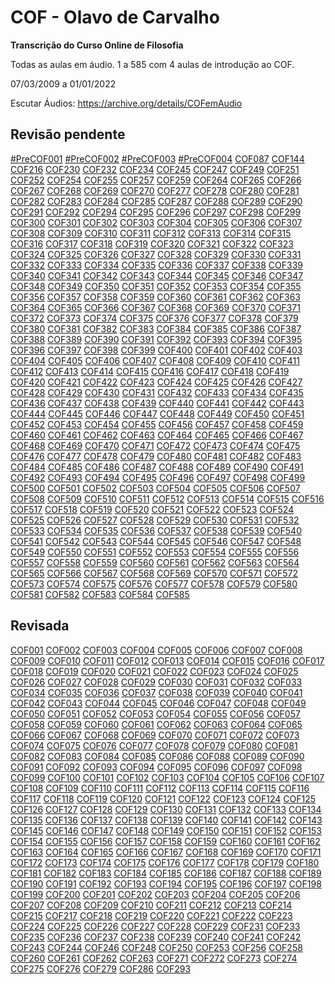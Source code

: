 # COF - Olavo de Carvalho

**Transcrição do Curso Online de Filosofia**

Todas as aulas em áudio. 1 a 585 com 4 aulas de introdução ao COF.

07/03/2009 a 01/01/2022

Escutar Áudios: https://archive.org/details/COFemAudio


## Revisão pendente

[#PreCOF001](revisao_pendente\/%23PreCOF001.md) [#PreCOF002](revisao_pendente\/%23PreCOF002.md) [#PreCOF003](revisao_pendente\/%23PreCOF003.md) [#PreCOF004](revisao_pendente\/%23PreCOF004.md) [COF087](revisao_pendente\/COF087.md) [COF144](revisao_pendente\/COF144.md) [COF216](revisao_pendente\/COF216.md) [COF230](revisao_pendente\/COF230.md) [COF232](revisao_pendente\/COF232.md) [COF234](revisao_pendente\/COF234.md) [COF245](revisao_pendente\/COF245.md) [COF247](revisao_pendente\/COF247.md) [COF249](revisao_pendente\/COF249.md) [COF251](revisao_pendente\/COF251.md) [COF252](revisao_pendente\/COF252.md) [COF254](revisao_pendente\/COF254.md) [COF255](revisao_pendente\/COF255.md) [COF257](revisao_pendente\/COF257.md) [COF259](revisao_pendente\/COF259.md) [COF264](revisao_pendente\/COF264.md) [COF265](revisao_pendente\/COF265.md) [COF266](revisao_pendente\/COF266.md) [COF267](revisao_pendente\/COF267.md) [COF268](revisao_pendente\/COF268.md) [COF269](revisao_pendente\/COF269.md) [COF270](revisao_pendente\/COF270.md) [COF277](revisao_pendente\/COF277.md) [COF278](revisao_pendente\/COF278.md) [COF280](revisao_pendente\/COF280.md) [COF281](revisao_pendente\/COF281.md) [COF282](revisao_pendente\/COF282.md) [COF283](revisao_pendente\/COF283.md) [COF284](revisao_pendente\/COF284.md) [COF285](revisao_pendente\/COF285.md) [COF287](revisao_pendente\/COF287.md) [COF288](revisao_pendente\/COF288.md) [COF289](revisao_pendente\/COF289.md) [COF290](revisao_pendente\/COF290.md) [COF291](revisao_pendente\/COF291.md) [COF292](revisao_pendente\/COF292.md) [COF294](revisao_pendente\/COF294.md) [COF295](revisao_pendente\/COF295.md) [COF296](revisao_pendente\/COF296.md) [COF297](revisao_pendente\/COF297.md) [COF298](revisao_pendente\/COF298.md) [COF299](revisao_pendente\/COF299.md) [COF300](revisao_pendente\/COF300.md) [COF301](revisao_pendente\/COF301.md) [COF302](revisao_pendente\/COF302.md) [COF303](revisao_pendente\/COF303.md) [COF304](revisao_pendente\/COF304.md) [COF305](revisao_pendente\/COF305.md) [COF306](revisao_pendente\/COF306.md) [COF307](revisao_pendente\/COF307.md) [COF308](revisao_pendente\/COF308.md) [COF309](revisao_pendente\/COF309.md) [COF310](revisao_pendente\/COF310.md) [COF311](revisao_pendente\/COF311.md) [COF312](revisao_pendente\/COF312.md) [COF313](revisao_pendente\/COF313.md) [COF314](revisao_pendente\/COF314.md) [COF315](revisao_pendente\/COF315.md) [COF316](revisao_pendente\/COF316.md) [COF317](revisao_pendente\/COF317.md) [COF318](revisao_pendente\/COF318.md) [COF319](revisao_pendente\/COF319.md) [COF320](revisao_pendente\/COF320.md) [COF321](revisao_pendente\/COF321.md) [COF322](revisao_pendente\/COF322.md) [COF323](revisao_pendente\/COF323.md) [COF324](revisao_pendente\/COF324.md) [COF325](revisao_pendente\/COF325.md) [COF326](revisao_pendente\/COF326.md) [COF327](revisao_pendente\/COF327.md) [COF328](revisao_pendente\/COF328.md) [COF329](revisao_pendente\/COF329.md) [COF330](revisao_pendente\/COF330.md) [COF331](revisao_pendente\/COF331.md) [COF332](revisao_pendente\/COF332.md) [COF333](revisao_pendente\/COF333.md) [COF334](revisao_pendente\/COF334.md) [COF335](revisao_pendente\/COF335.md) [COF336](revisao_pendente\/COF336.md) [COF337](revisao_pendente\/COF337.md) [COF338](revisao_pendente\/COF338.md) [COF339](revisao_pendente\/COF339.md) [COF340](revisao_pendente\/COF340.md) [COF341](revisao_pendente\/COF341.md) [COF342](revisao_pendente\/COF342.md) [COF343](revisao_pendente\/COF343.md) [COF344](revisao_pendente\/COF344.md) [COF345](revisao_pendente\/COF345.md) [COF346](revisao_pendente\/COF346.md) [COF347](revisao_pendente\/COF347.md) [COF348](revisao_pendente\/COF348.md) [COF349](revisao_pendente\/COF349.md) [COF350](revisao_pendente\/COF350.md) [COF351](revisao_pendente\/COF351.md) [COF352](revisao_pendente\/COF352.md) [COF353](revisao_pendente\/COF353.md) [COF354](revisao_pendente\/COF354.md) [COF355](revisao_pendente\/COF355.md) [COF356](revisao_pendente\/COF356.md) [COF357](revisao_pendente\/COF357.md) [COF358](revisao_pendente\/COF358.md) [COF359](revisao_pendente\/COF359.md) [COF360](revisao_pendente\/COF360.md) [COF361](revisao_pendente\/COF361.md) [COF362](revisao_pendente\/COF362.md) [COF363](revisao_pendente\/COF363.md) [COF364](revisao_pendente\/COF364.md) [COF365](revisao_pendente\/COF365.md) [COF366](revisao_pendente\/COF366.md) [COF367](revisao_pendente\/COF367.md) [COF368](revisao_pendente\/COF368.md) [COF369](revisao_pendente\/COF369.md) [COF370](revisao_pendente\/COF370.md) [COF371](revisao_pendente\/COF371.md) [COF372](revisao_pendente\/COF372.md) [COF373](revisao_pendente\/COF373.md) [COF374](revisao_pendente\/COF374.md) [COF375](revisao_pendente\/COF375.md) [COF376](revisao_pendente\/COF376.md) [COF377](revisao_pendente\/COF377.md) [COF378](revisao_pendente\/COF378.md) [COF379](revisao_pendente\/COF379.md) [COF380](revisao_pendente\/COF380.md) [COF381](revisao_pendente\/COF381.md) [COF382](revisao_pendente\/COF382.md) [COF383](revisao_pendente\/COF383.md) [COF384](revisao_pendente\/COF384.md) [COF385](revisao_pendente\/COF385.md) [COF386](revisao_pendente\/COF386.md) [COF387](revisao_pendente\/COF387.md) [COF388](revisao_pendente\/COF388.md) [COF389](revisao_pendente\/COF389.md) [COF390](revisao_pendente\/COF390.md) [COF391](revisao_pendente\/COF391.md) [COF392](revisao_pendente\/COF392.md) [COF393](revisao_pendente\/COF393.md) [COF394](revisao_pendente\/COF394.md) [COF395](revisao_pendente\/COF395.md) [COF396](revisao_pendente\/COF396.md) [COF397](revisao_pendente\/COF397.md) [COF398](revisao_pendente\/COF398.md) [COF399](revisao_pendente\/COF399.md) [COF400](revisao_pendente\/COF400.md) [COF401](revisao_pendente\/COF401.md) [COF402](revisao_pendente\/COF402.md) [COF403](revisao_pendente\/COF403.md) [COF404](revisao_pendente\/COF404.md) [COF405](revisao_pendente\/COF405.md) [COF406](revisao_pendente\/COF406.md) [COF407](revisao_pendente\/COF407.md) [COF408](revisao_pendente\/COF408.md) [COF409](revisao_pendente\/COF409.md) [COF410](revisao_pendente\/COF410.md) [COF411](revisao_pendente\/COF411.md) [COF412](revisao_pendente\/COF412.md) [COF413](revisao_pendente\/COF413.md) [COF414](revisao_pendente\/COF414.md) [COF415](revisao_pendente\/COF415.md) [COF416](revisao_pendente\/COF416.md) [COF417](revisao_pendente\/COF417.md) [COF418](revisao_pendente\/COF418.md) [COF419](revisao_pendente\/COF419.md) [COF420](revisao_pendente\/COF420.md) [COF421](revisao_pendente\/COF421.md) [COF422](revisao_pendente\/COF422.md) [COF423](revisao_pendente\/COF423.md) [COF424](revisao_pendente\/COF424.md) [COF425](revisao_pendente\/COF425.md) [COF426](revisao_pendente\/COF426.md) [COF427](revisao_pendente\/COF427.md) [COF428](revisao_pendente\/COF428.md) [COF429](revisao_pendente\/COF429.md) [COF430](revisao_pendente\/COF430.md) [COF431](revisao_pendente\/COF431.md) [COF432](revisao_pendente\/COF432.md) [COF433](revisao_pendente\/COF433.md) [COF434](revisao_pendente\/COF434.md) [COF435](revisao_pendente\/COF435.md) [COF436](revisao_pendente\/COF436.md) [COF437](revisao_pendente\/COF437.md) [COF438](revisao_pendente\/COF438.md) [COF439](revisao_pendente\/COF439.md) [COF440](revisao_pendente\/COF440.md) [COF441](revisao_pendente\/COF441.md) [COF442](revisao_pendente\/COF442.md) [COF443](revisao_pendente\/COF443.md) [COF444](revisao_pendente\/COF444.md) [COF445](revisao_pendente\/COF445.md) [COF446](revisao_pendente\/COF446.md) [COF447](revisao_pendente\/COF447.md) [COF448](revisao_pendente\/COF448.md) [COF449](revisao_pendente\/COF449.md) [COF450](revisao_pendente\/COF450.md) [COF451](revisao_pendente\/COF451.md) [COF452](revisao_pendente\/COF452.md) [COF453](revisao_pendente\/COF453.md) [COF454](revisao_pendente\/COF454.md) [COF455](revisao_pendente\/COF455.md) [COF456](revisao_pendente\/COF456.md) [COF457](revisao_pendente\/COF457.md) [COF458](revisao_pendente\/COF458.md) [COF459](revisao_pendente\/COF459.md) [COF460](revisao_pendente\/COF460.md) [COF461](revisao_pendente\/COF461.md) [COF462](revisao_pendente\/COF462.md) [COF463](revisao_pendente\/COF463.md) [COF464](revisao_pendente\/COF464.md) [COF465](revisao_pendente\/COF465.md) [COF466](revisao_pendente\/COF466.md) [COF467](revisao_pendente\/COF467.md) [COF468](revisao_pendente\/COF468.md) [COF469](revisao_pendente\/COF469.md) [COF470](revisao_pendente\/COF470.md) [COF471](revisao_pendente\/COF471.md) [COF472](revisao_pendente\/COF472.md) [COF473](revisao_pendente\/COF473.md) [COF474](revisao_pendente\/COF474.md) [COF475](revisao_pendente\/COF475.md) [COF476](revisao_pendente\/COF476.md) [COF477](revisao_pendente\/COF477.md) [COF478](revisao_pendente\/COF478.md) [COF479](revisao_pendente\/COF479.md) [COF480](revisao_pendente\/COF480.md) [COF481](revisao_pendente\/COF481.md) [COF482](revisao_pendente\/COF482.md) [COF483](revisao_pendente\/COF483.md) [COF484](revisao_pendente\/COF484.md) [COF485](revisao_pendente\/COF485.md) [COF486](revisao_pendente\/COF486.md) [COF487](revisao_pendente\/COF487.md) [COF488](revisao_pendente\/COF488.md) [COF489](revisao_pendente\/COF489.md) [COF490](revisao_pendente\/COF490.md) [COF491](revisao_pendente\/COF491.md) [COF492](revisao_pendente\/COF492.md) [COF493](revisao_pendente\/COF493.md) [COF494](revisao_pendente\/COF494.md) [COF495](revisao_pendente\/COF495.md) [COF496](revisao_pendente\/COF496.md) [COF497](revisao_pendente\/COF497.md) [COF498](revisao_pendente\/COF498.md) [COF499](revisao_pendente\/COF499.md) [COF500](revisao_pendente\/COF500.md) [COF501](revisao_pendente\/COF501.md) [COF502](revisao_pendente\/COF502.md) [COF503](revisao_pendente\/COF503.md) [COF504](revisao_pendente\/COF504.md) [COF505](revisao_pendente\/COF505.md) [COF506](revisao_pendente\/COF506.md) [COF507](revisao_pendente\/COF507.md) [COF508](revisao_pendente\/COF508.md) [COF509](revisao_pendente\/COF509.md) [COF510](revisao_pendente\/COF510.md) [COF511](revisao_pendente\/COF511.md) [COF512](revisao_pendente\/COF512.md) [COF513](revisao_pendente\/COF513.md) [COF514](revisao_pendente\/COF514.md) [COF515](revisao_pendente\/COF515.md) [COF516](revisao_pendente\/COF516.md) [COF517](revisao_pendente\/COF517.md) [COF518](revisao_pendente\/COF518.md) [COF519](revisao_pendente\/COF519.md) [COF520](revisao_pendente\/COF520.md) [COF521](revisao_pendente\/COF521.md) [COF522](revisao_pendente\/COF522.md) [COF523](revisao_pendente\/COF523.md) [COF524](revisao_pendente\/COF524.md) [COF525](revisao_pendente\/COF525.md) [COF526](revisao_pendente\/COF526.md) [COF527](revisao_pendente\/COF527.md) [COF528](revisao_pendente\/COF528.md) [COF529](revisao_pendente\/COF529.md) [COF530](revisao_pendente\/COF530.md) [COF531](revisao_pendente\/COF531.md) [COF532](revisao_pendente\/COF532.md) [COF533](revisao_pendente\/COF533.md) [COF534](revisao_pendente\/COF534.md) [COF535](revisao_pendente\/COF535.md) [COF536](revisao_pendente\/COF536.md) [COF537](revisao_pendente\/COF537.md) [COF538](revisao_pendente\/COF538.md) [COF539](revisao_pendente\/COF539.md) [COF540](revisao_pendente\/COF540.md) [COF541](revisao_pendente\/COF541.md) [COF542](revisao_pendente\/COF542.md) [COF543](revisao_pendente\/COF543.md) [COF544](revisao_pendente\/COF544.md) [COF545](revisao_pendente\/COF545.md) [COF546](revisao_pendente\/COF546.md) [COF547](revisao_pendente\/COF547.md) [COF548](revisao_pendente\/COF548.md) [COF549](revisao_pendente\/COF549.md) [COF550](revisao_pendente\/COF550.md) [COF551](revisao_pendente\/COF551.md) [COF552](revisao_pendente\/COF552.md) [COF553](revisao_pendente\/COF553.md) [COF554](revisao_pendente\/COF554.md) [COF555](revisao_pendente\/COF555.md) [COF556](revisao_pendente\/COF556.md) [COF557](revisao_pendente\/COF557.md) [COF558](revisao_pendente\/COF558.md) [COF559](revisao_pendente\/COF559.md) [COF560](revisao_pendente\/COF560.md) [COF561](revisao_pendente\/COF561.md) [COF562](revisao_pendente\/COF562.md) [COF563](revisao_pendente\/COF563.md) [COF564](revisao_pendente\/COF564.md) [COF565](revisao_pendente\/COF565.md) [COF566](revisao_pendente\/COF566.md) [COF567](revisao_pendente\/COF567.md) [COF568](revisao_pendente\/COF568.md) [COF569](revisao_pendente\/COF569.md) [COF570](revisao_pendente\/COF570.md) [COF571](revisao_pendente\/COF571.md) [COF572](revisao_pendente\/COF572.md) [COF573](revisao_pendente\/COF573.md) [COF574](revisao_pendente\/COF574.md) [COF575](revisao_pendente\/COF575.md) [COF576](revisao_pendente\/COF576.md) [COF577](revisao_pendente\/COF577.md) [COF578](revisao_pendente\/COF578.md) [COF579](revisao_pendente\/COF579.md) [COF580](revisao_pendente\/COF580.md) [COF581](revisao_pendente\/COF581.md) [COF582](revisao_pendente\/COF582.md) [COF583](revisao_pendente\/COF583.md) [COF584](revisao_pendente\/COF584.md) [COF585](revisao_pendente\/COF585.md)

## Revisada

[COF001](revisadas\/COF001.md) [COF002](revisadas\/COF002.md) [COF003](revisadas\/COF003.md) [COF004](revisadas\/COF004.md) [COF005](revisadas\/COF005.md) [COF006](revisadas\/COF006.md) [COF007](revisadas\/COF007.md) [COF008](revisadas\/COF008.md) [COF009](revisadas\/COF009.md) [COF010](revisadas\/COF010.md) [COF011](revisadas\/COF011.md) [COF012](revisadas\/COF012.md) [COF013](revisadas\/COF013.md) [COF014](revisadas\/COF014.md) [COF015](revisadas\/COF015.md) [COF016](revisadas\/COF016.md) [COF017](revisadas\/COF017.md) [COF018](revisadas\/COF018.md) [COF019](revisadas\/COF019.md) [COF020](revisadas\/COF020.md) [COF021](revisadas\/COF021.md) [COF022](revisadas\/COF022.md) [COF023](revisadas\/COF023.md) [COF024](revisadas\/COF024.md) [COF025](revisadas\/COF025.md) [COF026](revisadas\/COF026.md) [COF027](revisadas\/COF027.md) [COF028](revisadas\/COF028.md) [COF029](revisadas\/COF029.md) [COF030](revisadas\/COF030.md) [COF031](revisadas\/COF031.md) [COF032](revisadas\/COF032.md) [COF033](revisadas\/COF033.md) [COF034](revisadas\/COF034.md) [COF035](revisadas\/COF035.md) [COF036](revisadas\/COF036.md) [COF037](revisadas\/COF037.md) [COF038](revisadas\/COF038.md) [COF039](revisadas\/COF039.md) [COF040](revisadas\/COF040.md) [COF041](revisadas\/COF041.md) [COF042](revisadas\/COF042.md) [COF043](revisadas\/COF043.md) [COF044](revisadas\/COF044.md) [COF045](revisadas\/COF045.md) [COF046](revisadas\/COF046.md) [COF047](revisadas\/COF047.md) [COF048](revisadas\/COF048.md) [COF049](revisadas\/COF049.md) [COF050](revisadas\/COF050.md) [COF051](revisadas\/COF051.md) [COF052](revisadas\/COF052.md) [COF053](revisadas\/COF053.md) [COF054](revisadas\/COF054.md) [COF055](revisadas\/COF055.md) [COF056](revisadas\/COF056.md) [COF057](revisadas\/COF057.md) [COF058](revisadas\/COF058.md) [COF059](revisadas\/COF059.md) [COF060](revisadas\/COF060.md) [COF061](revisadas\/COF061.md) [COF062](revisadas\/COF062.md) [COF063](revisadas\/COF063.md) [COF064](revisadas\/COF064.md) [COF065](revisadas\/COF065.md) [COF066](revisadas\/COF066.md) [COF067](revisadas\/COF067.md) [COF068](revisadas\/COF068.md) [COF069](revisadas\/COF069.md) [COF070](revisadas\/COF070.md) [COF071](revisadas\/COF071.md) [COF072](revisadas\/COF072.md) [COF073](revisadas\/COF073.md) [COF074](revisadas\/COF074.md) [COF075](revisadas\/COF075.md) [COF076](revisadas\/COF076.md) [COF077](revisadas\/COF077.md) [COF078](revisadas\/COF078.md) [COF079](revisadas\/COF079.md) [COF080](revisadas\/COF080.md) [COF081](revisadas\/COF081.md) [COF082](revisadas\/COF082.md) [COF083](revisadas\/COF083.md) [COF084](revisadas\/COF084.md) [COF085](revisadas\/COF085.md) [COF086](revisadas\/COF086.md) [COF088](revisadas\/COF088.md) [COF089](revisadas\/COF089.md) [COF090](revisadas\/COF090.md) [COF091](revisadas\/COF091.md) [COF092](revisadas\/COF092.md) [COF093](revisadas\/COF093.md) [COF094](revisadas\/COF094.md) [COF095](revisadas\/COF095.md) [COF096](revisadas\/COF096.md) [COF097](revisadas\/COF097.md) [COF098](revisadas\/COF098.md) [COF099](revisadas\/COF099.md) [COF100](revisadas\/COF100.md) [COF101](revisadas\/COF101.md) [COF102](revisadas\/COF102.md) [COF103](revisadas\/COF103.md) [COF104](revisadas\/COF104.md) [COF105](revisadas\/COF105.md) [COF106](revisadas\/COF106.md) [COF107](revisadas\/COF107.md) [COF108](revisadas\/COF108.md) [COF109](revisadas\/COF109.md) [COF110](revisadas\/COF110.md) [COF111](revisadas\/COF111.md) [COF112](revisadas\/COF112.md) [COF113](revisadas\/COF113.md) [COF114](revisadas\/COF114.md) [COF115](revisadas\/COF115.md) [COF116](revisadas\/COF116.md) [COF117](revisadas\/COF117.md) [COF118](revisadas\/COF118.md) [COF119](revisadas\/COF119.md) [COF120](revisadas\/COF120.md) [COF121](revisadas\/COF121.md) [COF122](revisadas\/COF122.md) [COF123](revisadas\/COF123.md) [COF124](revisadas\/COF124.md) [COF125](revisadas\/COF125.md) [COF126](revisadas\/COF126.md) [COF127](revisadas\/COF127.md) [COF128](revisadas\/COF128.md) [COF129](revisadas\/COF129.md) [COF130](revisadas\/COF130.md) [COF131](revisadas\/COF131.md) [COF132](revisadas\/COF132.md) [COF133](revisadas\/COF133.md) [COF134](revisadas\/COF134.md) [COF135](revisadas\/COF135.md) [COF136](revisadas\/COF136.md) [COF137](revisadas\/COF137.md) [COF138](revisadas\/COF138.md) [COF139](revisadas\/COF139.md) [COF140](revisadas\/COF140.md) [COF141](revisadas\/COF141.md) [COF142](revisadas\/COF142.md) [COF143](revisadas\/COF143.md) [COF145](revisadas\/COF145.md) [COF146](revisadas\/COF146.md) [COF147](revisadas\/COF147.md) [COF148](revisadas\/COF148.md) [COF149](revisadas\/COF149.md) [COF150](revisadas\/COF150.md) [COF151](revisadas\/COF151.md) [COF152](revisadas\/COF152.md) [COF153](revisadas\/COF153.md) [COF154](revisadas\/COF154.md) [COF155](revisadas\/COF155.md) [COF156](revisadas\/COF156.md) [COF157](revisadas\/COF157.md) [COF158](revisadas\/COF158.md) [COF159](revisadas\/COF159.md) [COF160](revisadas\/COF160.md) [COF161](revisadas\/COF161.md) [COF162](revisadas\/COF162.md) [COF163](revisadas\/COF163.md) [COF164](revisadas\/COF164.md) [COF165](revisadas\/COF165.md) [COF166](revisadas\/COF166.md) [COF167](revisadas\/COF167.md) [COF168](revisadas\/COF168.md) [COF169](revisadas\/COF169.md) [COF170](revisadas\/COF170.md) [COF171](revisadas\/COF171.md) [COF172](revisadas\/COF172.md) [COF173](revisadas\/COF173.md) [COF174](revisadas\/COF174.md) [COF175](revisadas\/COF175.md) [COF176](revisadas\/COF176.md) [COF177](revisadas\/COF177.md) [COF178](revisadas\/COF178.md) [COF179](revisadas\/COF179.md) [COF180](revisadas\/COF180.md) [COF181](revisadas\/COF181.md) [COF182](revisadas\/COF182.md) [COF183](revisadas\/COF183.md) [COF184](revisadas\/COF184.md) [COF185](revisadas\/COF185.md) [COF186](revisadas\/COF186.md) [COF187](revisadas\/COF187.md) [COF188](revisadas\/COF188.md) [COF189](revisadas\/COF189.md) [COF190](revisadas\/COF190.md) [COF191](revisadas\/COF191.md) [COF192](revisadas\/COF192.md) [COF193](revisadas\/COF193.md) [COF194](revisadas\/COF194.md) [COF195](revisadas\/COF195.md) [COF196](revisadas\/COF196.md) [COF197](revisadas\/COF197.md) [COF198](revisadas\/COF198.md) [COF199](revisadas\/COF199.md) [COF200](revisadas\/COF200.md) [COF201](revisadas\/COF201.md) [COF202](revisadas\/COF202.md) [COF203](revisadas\/COF203.md) [COF204](revisadas\/COF204.md) [COF205](revisadas\/COF205.md) [COF206](revisadas\/COF206.md) [COF207](revisadas\/COF207.md) [COF208](revisadas\/COF208.md) [COF209](revisadas\/COF209.md) [COF210](revisadas\/COF210.md) [COF211](revisadas\/COF211.md) [COF212](revisadas\/COF212.md) [COF213](revisadas\/COF213.md) [COF214](revisadas\/COF214.md) [COF215](revisadas\/COF215.md) [COF217](revisadas\/COF217.md) [COF218](revisadas\/COF218.md) [COF219](revisadas\/COF219.md) [COF220](revisadas\/COF220.md) [COF221](revisadas\/COF221.md) [COF222](revisadas\/COF222.md) [COF223](revisadas\/COF223.md) [COF224](revisadas\/COF224.md) [COF225](revisadas\/COF225.md) [COF226](revisadas\/COF226.md) [COF227](revisadas\/COF227.md) [COF228](revisadas\/COF228.md) [COF229](revisadas\/COF229.md) [COF231](revisadas\/COF231.md) [COF233](revisadas\/COF233.md) [COF235](revisadas\/COF235.md) [COF236](revisadas\/COF236.md) [COF237](revisadas\/COF237.md) [COF238](revisadas\/COF238.md) [COF239](revisadas\/COF239.md) [COF240](revisadas\/COF240.md) [COF241](revisadas\/COF241.md) [COF242](revisadas\/COF242.md) [COF243](revisadas\/COF243.md) [COF244](revisadas\/COF244.md) [COF246](revisadas\/COF246.md) [COF248](revisadas\/COF248.md) [COF250](revisadas\/COF250.md) [COF253](revisadas\/COF253.md) [COF256](revisadas\/COF256.md) [COF258](revisadas\/COF258.md) [COF260](revisadas\/COF260.md) [COF261](revisadas\/COF261.md) [COF262](revisadas\/COF262.md) [COF263](revisadas\/COF263.md) [COF271](revisadas\/COF271.md) [COF272](revisadas\/COF272.md) [COF273](revisadas\/COF273.md) [COF274](revisadas\/COF274.md) [COF275](revisadas\/COF275.md) [COF276](revisadas\/COF276.md) [COF279](revisadas\/COF279.md) [COF286](revisadas\/COF286.md) [COF293](revisadas\/COF293.md)